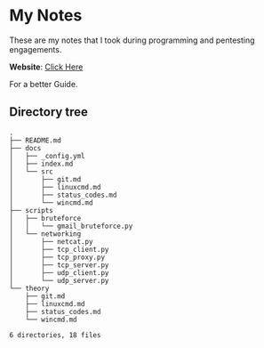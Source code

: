 # My Notes

These are my notes that I took during programming and pentesting engagements.

**Website**: [Click Here](https://sarthak2143.github.io/notes)

For a better Guide.

## Directory tree

```
.	
├── README.md
├── docs
│   ├── _config.yml
│   ├── index.md
│   └── src
│       ├── git.md
│       ├── linuxcmd.md
│       ├── status_codes.md
│       └── wincmd.md
├── scripts
│   ├── bruteforce
│   │   └── gmail_bruteforce.py
│   └── networking
│       ├── netcat.py
│       ├── tcp_client.py
│       ├── tcp_proxy.py
│       ├── tcp_server.py
│       ├── udp_client.py
│       └── udp_server.py
└── theory
    ├── git.md
    ├── linuxcmd.md
    ├── status_codes.md
    └── wincmd.md

6 directories, 18 files
```
